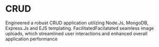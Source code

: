 # CRUD
Engineered a robust CRUD application utilizing Node.Js, MongoDB, Express.Js and EJS templating. FacilitatedFacilatated seamless image uploads, which streamlined user interactions and enhanced overall application performance
